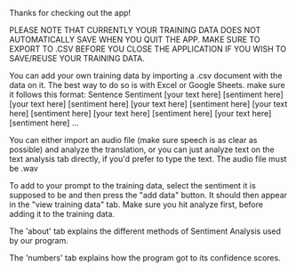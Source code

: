 Thanks for checking out the app!

PLEASE NOTE THAT CURRENTLY YOUR TRAINING DATA DOES NOT AUTOMATICALLY SAVE WHEN YOU QUIT THE APP. MAKE SURE TO EXPORT TO
.CSV BEFORE YOU CLOSE THE APPLICATION IF YOU WISH TO SAVE/REUSE YOUR TRAINING DATA.

You can add your own training data by importing a .csv document with the data on it. The best way to do so is with Excel or Google Sheets.
make sure it follows this format:
Sentence            Sentiment
[your text here]    [sentiment here]
[your text here]    [sentiment here]
[your text here]    [sentiment here]
[your text here]    [sentiment here]
[your text here]    [sentiment here]
[your text here]    [sentiment here]
...

You can either import an audio file (make sure speech is as clear as possible) and analyze the translation, or you can just
analyze text on the text analysis tab directly, if you'd prefer to type the text. The audio file must be .wav

To add to your prompt to the training data, select the sentiment it is supposed to be and then press the "add data" button. It
should then appear in the "view training data" tab. Make sure you hit analyze first, before adding it to the training data.

The 'about' tab explains the different methods of Sentiment Analysis used by our program.

The 'numbers' tab explains how the program got to its confidence scores.
